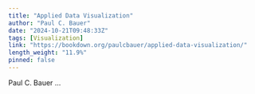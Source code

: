 ```yaml
---
title: "Applied Data Visualization"
author: "Paul C. Bauer"
date: "2024-10-21T09:48:33Z"
tags: [Visualization]
link: "https://bookdown.org/paulcbauer/applied-data-visualization/"
length_weight: "11.9%"
pinned: false
---
```


Paul C. Bauer  ...
